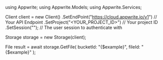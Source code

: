 using Appwrite;
using Appwrite.Models;
using Appwrite.Services;

Client client = new Client()
    .SetEndPoint("https://cloud.appwrite.io/v1") // Your API Endpoint
    .SetProject("<YOUR_PROJECT_ID>") // Your project ID
    .SetSession(""); // The user session to authenticate with

Storage storage = new Storage(client);

File result = await storage.GetFile(
    bucketId: "{$example}",
    fileId: "{$example}"
);